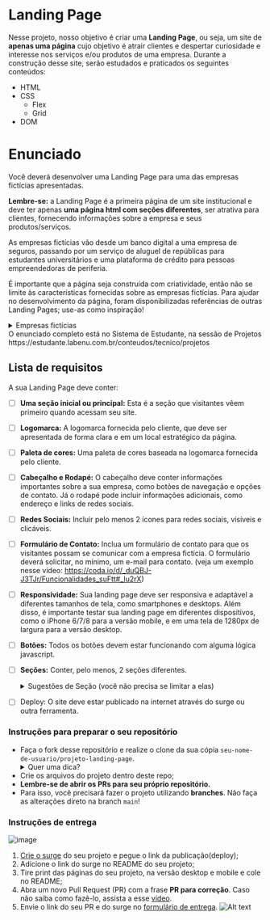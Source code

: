 # Landing Page
Nesse projeto, nosso objetivo é criar uma **Landing Page**, ou seja, um site de **apenas uma página** cujo objetivo é atrair clientes e despertar curiosidade e interesse nos serviços e/ou produtos de uma empresa.
Durante a construção desse site, serão estudados e praticados os seguintes conteúdos:
* HTML
* CSS
	* Flex
	* Grid
* DOM 

# Enunciado
Você deverá desenvolver uma Landing Page para uma das empresas fictícias apresentadas. 

**Lembre-se:** a Landing Page é a primeira página de um site institucional e deve ter apenas **uma página html com seções diferentes**, ser atrativa para clientes, fornecendo informações sobre a empresa e seus produtos/serviços. 

As empresas fictícias vão desde um banco digital a uma empresa de seguros, passando por um serviço de aluguel de repúblicas para estudantes universitários e uma plataforma de crédito para pessoas empreendedoras de periferia. 

É importante que a página seja construída com criatividade, então não se limite às características fornecidas sobre as empresas fictícias. Para ajudar no desenvolvimento da página, foram disponibilizadas referências de outras Landing Pages; use-as como inspiração!


<details>
   <summary>Empresas fictícias</summary>
   

#### Projeto F4Bank

  O F4Bank é um projeto de um grande banco público brasileiro para competir com as startups que tem surgido, como Nubank, Banco Inter e Banco Neon. Você precisa criar uma landing page que comunique, além da proposta do banco, os produtos "Cartão sem taxa" e "Conta corrente digital", reforçando a segurança de um banco tradicional com décadas de história no país.

[Logo aqui](https://labenu.notion.site/Projeto-Landing-Page-WFS-7b37ff1460e741b1b5e1e049d7df9d69)
  

#### Projeto 4Food

  O 4Food é um projeto de uma grande rede de supermercados que está buscando se digitalizar e criar um sistema de compras e entregas recorrentes por aplicativo. Você precisa criar uma landing page que comunique a velocidade e praticidade da solução, destacando a possibilidade de realizar (i) compras de supermercado online e (ii) compras de comidas prontas com uma frequência semanal.

[Logo aqui](https://labenu.notion.site/Projeto-Landing-Page-WFS-7b37ff1460e741b1b5e1e049d7df9d69)
  

#### Projeto 4Comfort

  4Comfort é uma nova empresa cuja proposta é oferecer o tênis mais confortável possível. Seguindo modelos americanos como Allbirds e Atom, o tênis é voltado para um público que trabalha em ambientes casuais (startups, empresas de tecnologia, escritórios modernos etc.) e se destaca por ser vendido exclusivamente online.

[Logo aqui](https://labenu.notion.site/Projeto-Landing-Page-WFS-7b37ff1460e741b1b5e1e049d7df9d69)
  

#### Projeto F4Life

  F4Life é uma empresa de aluguéis de repúblicas para pessoas universitárias. Similar aos modelos de Quinto Andar e Loft, a empresa realiza reformas e prepara moradias para recepção de pessoas universitárias em um ambiente específico e otimizado para a vida de graduação. Você precisa criar uma landing page que chame a atenção de pessoas que estão na graduação e ofereça os produtos "moradia compartilhada" e "kitnets".

[Logo aqui](https://labenu.notion.site/Projeto-Landing-Page-WFS-7b37ff1460e741b1b5e1e049d7df9d69)
  

#### Projeto Upfour.

  A Upfour é uma empresa que fornece crédito para moradores da periferia começarem seu próprio negócio. Similar a modelos como Creditas, mas concentrado apenas em moradores de periferia, a empresa oferece dois serviços: (i) crédito pessoal ; (ii) sistema de controle e orientação financeira. Você precisa construir um site capaz de atingir esse público em específico, reforçando a oportunidade de mudança de vida e de tornar-se protagonista em seu contexto social.

[Logo aqui](https://labenu.notion.site/Projeto-Landing-Page-WFS-7b37ff1460e741b1b5e1e049d7df9d69)


#### Projeto Log4

  A Log4 é uma empresa de uma grande varejista que, após liderar o mercado de móveis, cama, mesa e banho, resolveu entrar no mercado puro de logística para competir com empresas como Loggi e MadeiraMadeira. Seus dois principais produtos são (i) a distribuição rápida de itens pequenos via motoboys/ciclistas e (ii) a distribuição rápida de móveis ou itens de grande tamanho. Você precisa criar um site capaz de comunicar a tradição e confiança do grupo varejista, mas também se posicionar como uma nova solução de tecnologia que traz velocidade aos clientes.

[Logo aqui](https://labenu.notion.site/Projeto-Landing-Page-WFS-7b37ff1460e741b1b5e1e049d7df9d69)
 

#### Projeto 4Cars

  A 4Cars é uma empresa que tem surfado na onda dos apps de motoristas. Sua proposta é oferecer carros para serem alugados por motoristas a um custo razoável, aumentando a oportunidade para quem não têm dinheiro para comprar um carro. Seus concorrentes atuais são empresas tradicionais, como Localiza, e startups, como Kovi. Você tem duas linhas de produto: (i) carros populares e (ii) transporte de luxo. Você precisa criar um site capaz de comunicar modernidade e baixo custo, se posicionando como uma plataforma totalmente digital e de fácil acesso para motoristas jovens que estão buscando entrar nesse mercado.
 
 [Logo aqui](https://labenu.notion.site/Projeto-Landing-Page-WFS-7b37ff1460e741b1b5e1e049d7df9d69)

#### Projeto 4Safe

  A 4Safe é uma empresa focada na digitalização dos produtos de seguridade. Sua proposta é oferecer seguros de vida, de carro e outros para clientes jovens que não gostam da burocracia das seguradoras tradicionais (ex: Porto Seguro). Você tem duas linhas de produto para desenvolver: (i) seguro de vida e (ii) seguro de carro. É importante comunicar um tom jovem, mas, ao mesmo tempo, passando bastante segurança para seus clientes, dada a natureza do produto.
  
  [Logo aqui](https://labenu.notion.site/Projeto-Landing-Page-WFS-7b37ff1460e741b1b5e1e049d7df9d69)
   </details>
O enunciado completo está no Sistema de Estudante, na sessão de Projetos https://estudante.labenu.com.br/conteudos/tecnico/projetos

## Lista de requisitos
A sua Landing Page deve conter:

- [ ] **Uma seção inicial ou principal:** Esta é a seção que visitantes vêem primeiro quando acessam seu site. 
	
- [ ] **Logomarca:** A logomarca fornecida pelo cliente, que deve ser apresentada de forma clara e em um local estratégico da página.	

- [ ] **Paleta de cores:** Uma paleta de cores baseada na logomarca fornecida pelo cliente.	

- [ ] **Cabeçalho e Rodapé:** O cabeçalho deve conter informações importantes sobre a sua empresa, como  botões de navegação e opções de contato. Já o rodapé pode incluir informações adicionais, como endereço e links de redes sociais.

- [ ] **Redes Sociais:** Incluir pelo menos  2 ícones para redes sociais, visíveis e clicáveis.	

- [ ] **Formulário de Contato:** Inclua um formulário de contato para que os visitantes possam se comunicar com a empresa fictícia. O formulário deverá solicitar, no mínimo, um e-mail para contato. (veja um exemplo nesse vídeo: https://coda.io/d/_duQBJ-J3TJr/Funcionalidades_suFtt#_lu2rX)

- [ ] **Responsividade:** Sua landing page deve ser responsiva e adaptável a diferentes tamanhos de tela, como smartphones e desktops. Além disso, é importante testar sua landing page em diferentes dispositivos, como o iPhone 6/7/8 para a versão mobile, e em uma tela de 1280px de largura para a versão desktop.

- [ ] **Botões:** Todos os botões devem estar funcionando com alguma lógica javascript.	

- [ ] **Seções:** Conter, pelo menos, 2 seções diferentes.	
    <details>
       <summary>Sugestões de Seção (você não precisa se limitar a elas)</summary>
        * Quem somos
        * Nossos produtos/serviços
        * Contato
        * Nosso time
        * Trabalhe conosco
        * Cases de sucesso
        * Onde estamos
        * FAQ/Perguntas Frequentes
        * Promoções
    </details>
- [ ] Deploy: O site deve estar publicado na internet através do surge ou outra ferramenta.
### Instruções para preparar o seu repositório

- Faça o fork desse repositório e realize o clone da sua cópia `seu-nome-de-usuario/projeto-landing-page`.
   <details>
   <summary>Quer uma dica?</summary>
   <img src="https://firebasestorage.googleapis.com/v0/b/assets-conteudo.appspot.com/o/gerais%2Ffork.png?alt=media&token=7030e997-246a-41fe-a75f-2a2ced61e54d" alt="Como adicionar o projeto no repositório"/>
   </details>
- Crie os arquivos do projeto dentro deste repo;
- **Lembre-se de abrir os PRs para seu próprio repositório.**
- Para isso, você precisará fazer o projeto utilizando **branches**. Não faça as alterações direto na branch ```main```!

### Instruções de entrega

![image](https://user-images.githubusercontent.com/71137294/227530610-a9172cf5-a346-49ec-ac76-e95b207f97b4.png)
1.  [Crie o surge](https://vimeo.com/534588331/cb38435bad?embedded=true&source=vimeo_logo&owner=108074337) do seu projeto e pegue o link da publicação(deploy);
2.  Adicione o link do surge no README do seu projeto;
3.  Tire print das páginas do seu projeto, na versão desktop e mobile e cole no README;
4.  Abra um novo Pull Request (PR) com a frase **PR para correção**. Caso não saiba como fazê-lo, assista a esse [vídeo](https://www.canva.com/design/DAFY4nS5W2c/t92uFMR61YtmA7bCwj2S1Q/watch).
5.  Envie o link do seu PR e do surge no [formulário de entrega](https://forms.gle/nrh5KpDhAMwXBjC29).
![Alt text](image.png)